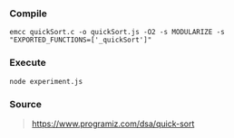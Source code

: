 ### Compile
```
emcc quickSort.c -o quickSort.js -O2 -s MODULARIZE -s "EXPORTED_FUNCTIONS=['_quickSort']"
```

### Execute
```
node experiment.js
```

### Source
> https://www.programiz.com/dsa/quick-sort
